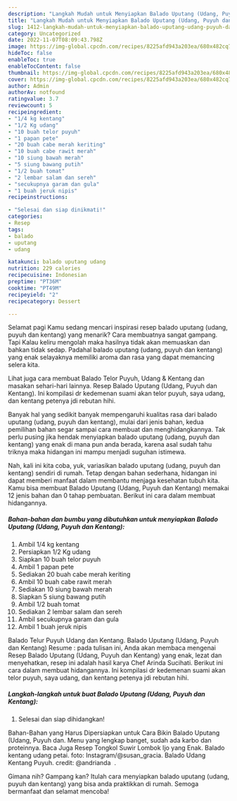 ```yaml
---
description: "Langkah Mudah untuk Menyiapkan Balado Uputang (Udang, Puyuh dan Kentang) yang Enak, Buat Buka Puasa Menggugah Selera"
title: "Langkah Mudah untuk Menyiapkan Balado Uputang (Udang, Puyuh dan Kentang) yang Enak, Buat Buka Puasa Menggugah Selera"
slug: 1412-langkah-mudah-untuk-menyiapkan-balado-uputang-udang-puyuh-dan-kentang-yang-enak-buat-buka-puasa-menggugah-selera
category: Uncategorized
date: 2022-11-07T08:09:43.798Z
image: https://img-global.cpcdn.com/recipes/8225afd943a203ea/680x482cq70/balado-uputang-udang-puyuh-dan-kentang-foto-resep-utama.jpg
hideToc: false
enableToc: true
enableTocContent: false
thumbnail: https://img-global.cpcdn.com/recipes/8225afd943a203ea/680x482cq70/balado-uputang-udang-puyuh-dan-kentang-foto-resep-utama.jpg
cover: https://img-global.cpcdn.com/recipes/8225afd943a203ea/680x482cq70/balado-uputang-udang-puyuh-dan-kentang-foto-resep-utama.jpg
author: Admin
authorAv: notfound
ratingvalue: 3.7
reviewcount: 5
recipeingredient:
- "1/4 kg kentang"
- "1/2 Kg udang"
- "10 buah telor puyuh"
- "1 papan pete"
- "20 buah cabe merah keriting"
- "10 buah cabe rawit merah"
- "10 siung bawah merah"
- "5 siung bawang putih"
- "1/2 buah tomat"
- "2 lembar salam dan sereh"
- "secukupnya garam dan gula"
- "1 buah jeruk nipis"
recipeinstructions:

- "Selesai dan siap dinikmati!"
categories:
- Resep
tags:
- balado
- uputang
- udang

katakunci: balado uputang udang 
nutrition: 229 calories
recipecuisine: Indonesian
preptime: "PT36M"
cooktime: "PT49M"
recipeyield: "2"
recipecategory: Dessert

---
```



Selamat pagi Kamu sedang mencari inspirasi resep balado uputang (udang, puyuh dan kentang) yang menarik? Cara membuatnya sangat gampang. Tapi Kalau keliru mengolah maka hasilnya tidak akan memuaskan dan bahkan tidak sedap. Padahal balado uputang (udang, puyuh dan kentang) yang enak selayaknya memiliki aroma dan rasa yang dapat memancing selera kita.


Lihat juga cara membuat Balado Telor Puyuh, Udang &amp; Kentang dan masakan sehari-hari lainnya. Resep Balado Uputang (Udang, Puyuh dan Kentang). Ini kompilasi dr kedemenan suami akan telor puyuh, saya udang, dan kentang petenya jdi rebutan hihi.

Banyak hal yang sedikit banyak mempengaruhi kualitas rasa dari balado uputang (udang, puyuh dan kentang), mulai dari jenis bahan, kedua pemilihan bahan segar sampai cara membuat dan menghidangkannya. Tak perlu pusing jika hendak menyiapkan balado uputang (udang, puyuh dan kentang) yang enak di mana pun anda berada, karena asal sudah tahu triknya maka hidangan ini mampu menjadi suguhan istimewa.


Nah, kali ini kita coba, yuk, variasikan balado uputang (udang, puyuh dan kentang) sendiri di rumah. Tetap dengan bahan sederhana, hidangan ini dapat memberi manfaat dalam membantu menjaga kesehatan tubuh kita. Kamu bisa membuat Balado Uputang (Udang, Puyuh dan Kentang) memakai 12 jenis bahan dan 0 tahap pembuatan. Berikut ini cara dalam membuat hidangannya.

<!--inarticleads1-->

##### Bahan-bahan dan bumbu yang dibutuhkan untuk menyiapkan Balado Uputang (Udang, Puyuh dan Kentang):

1. Ambil 1/4 kg kentang
1. Persiapkan 1/2 Kg udang
1. Siapkan 10 buah telor puyuh
1. Ambil 1 papan pete
1. Sediakan 20 buah cabe merah keriting
1. Ambil 10 buah cabe rawit merah
1. Sediakan 10 siung bawah merah
1. Siapkan 5 siung bawang putih
1. Ambil 1/2 buah tomat
1. Sediakan 2 lembar salam dan sereh
1. Ambil secukupnya garam dan gula
1. Ambil 1 buah jeruk nipis


Balado Telur Puyuh Udang dan Kentang. Balado Uputang (Udang, Puyuh dan Kentang) Resume : pada tulisan ini, Anda akan membaca mengenai Resep Balado Uputang (Udang, Puyuh dan Kentang) yang enak, lezat dan menyehatkan, resep ini adalah hasil karya Chef Arinda Sucihati. Berikut ini cara dalam membuat hidangannya. Ini kompilasi dr kedemenan suami akan telor puyuh, saya udang, dan kentang petenya jdi rebutan hihi. 

<!--inarticleads2-->

##### Langkah-langkah untuk buat Balado Uputang (Udang, Puyuh dan Kentang):


1. Selesai dan siap dihidangkan!

Bahan-Bahan yang Harus Dipersiapkan untuk Cara Bikin Balado Uputang (Udang, Puyuh dan. Menu yang lengkap banget, sudah ada karbo dan proteinnya. Baca Juga Resep Tongkol Suwir Lombok Ijo yang Enak. Balado kentang udang petai. foto: Instagram/@susan_gracia. Balado Udang Kentang Puyuh⁣. credit: @andrianda ⁣ ⁣. 

Gimana nih? Gampang kan? Itulah cara menyiapkan balado uputang (udang, puyuh dan kentang) yang bisa anda praktikkan di rumah. Semoga bermanfaat dan selamat mencoba!
